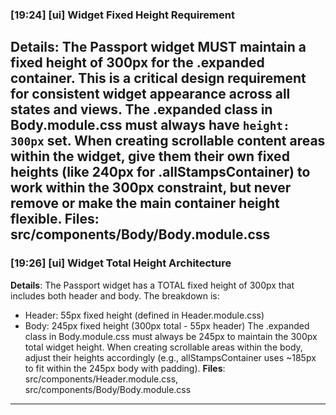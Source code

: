 ### [19:24] [ui] Widget Fixed Height Requirement
**Details**: The Passport widget MUST maintain a fixed height of 300px for the .expanded container. This is a critical design requirement for consistent widget appearance across all states and views. The .expanded class in Body.module.css must always have `height: 300px` set. When creating scrollable content areas within the widget, give them their own fixed heights (like 240px for .allStampsContainer) to work within the 300px constraint, but never remove or make the main container height flexible.
**Files**: src/components/Body/Body.module.css
---

### [19:26] [ui] Widget Total Height Architecture
**Details**: The Passport widget has a TOTAL fixed height of 300px that includes both header and body. The breakdown is:
- Header: 55px fixed height (defined in Header.module.css)
- Body: 245px fixed height (300px total - 55px header)
The .expanded class in Body.module.css must always be 245px to maintain the 300px total widget height. When creating scrollable areas within the body, adjust their heights accordingly (e.g., allStampsContainer uses ~185px to fit within the 245px body with padding).
**Files**: src/components/Header.module.css, src/components/Body/Body.module.css
---

